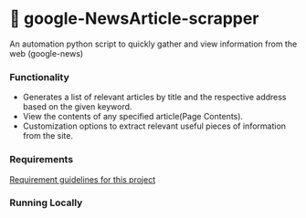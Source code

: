 # 📰 google-NewsArticle-scrapper

An automation python script to quickly gather and view information from the web (google-news)


### Functionality
 - Generates a list of relevant articles by title and the respective address based on the given keyword.
 - View the contents of any specified article(Page Contents).
 - Customization options to extract relevant useful pieces of information from the site.

### Requirements
 [Requirement guidelines for this project]("./requirements.txt")
 
### Running Locally
